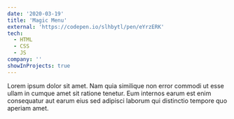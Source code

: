 ```yaml
---
date: '2020-03-19'
title: 'Magic Menu'
external: 'https://codepen.io/slhbytl/pen/eYrzERK'
tech:
  - HTML
  - CSS
  - JS
company: ''
showInProjects: true
---
```


Lorem ipsum dolor sit amet. Nam quia similique non error commodi ut esse ullam in cumque amet sit ratione tenetur. Eum internos earum est enim consequatur aut earum eius sed adipisci laborum qui distinctio tempore quo aperiam amet.
